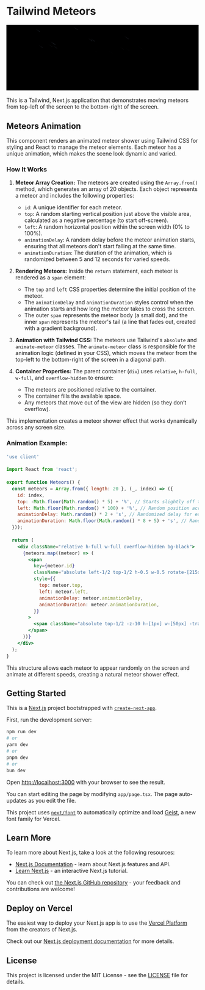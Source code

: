 # Tailwind Meteors
![preview](./assets/preview.png)

This is a Tailwind, Next.js application that demonstrates moving meteors from top-left of the screen to the bottom-right of the screen.

## Meteors Animation

This component renders an animated meteor shower using Tailwind CSS for styling and React to manage the meteor elements. Each meteor has a unique animation, which makes the scene look dynamic and varied.

### How It Works

1. **Meteor Array Creation:**
   The meteors are created using the `Array.from()` method, which generates an array of 20 objects. Each object represents a meteor and includes the following properties:
   - `id`: A unique identifier for each meteor.
   - `top`: A random starting vertical position just above the visible area, calculated as a negative percentage (to start off-screen).
   - `left`: A random horizontal position within the screen width (0% to 100%).
   - `animationDelay`: A random delay before the meteor animation starts, ensuring that all meteors don't start falling at the same time.
   - `animationDuration`: The duration of the animation, which is randomized between 5 and 12 seconds for varied speeds.

2. **Rendering Meteors:**
   Inside the `return` statement, each meteor is rendered as a `span` element:
   - The `top` and `left` CSS properties determine the initial position of the meteor.
   - The `animationDelay` and `animationDuration` styles control when the animation starts and how long the meteor takes to cross the screen.
   - The outer `span` represents the meteor body (a small dot), and the inner `span` represents the meteor's tail (a line that fades out, created with a gradient background).

3. **Animation with Tailwind CSS:**
   The meteors use Tailwind's `absolute` and `animate-meteor` classes. The `animate-meteor` class is responsible for the animation logic (defined in your CSS), which moves the meteor from the top-left to the bottom-right of the screen in a diagonal path.

4. **Container Properties:**
   The parent container (`div`) uses `relative`, `h-full`, `w-full`, and `overflow-hidden` to ensure:
   - The meteors are positioned relative to the container.
   - The container fills the available space.
   - Any meteors that move out of the view are hidden (so they don’t overflow).

This implementation creates a meteor shower effect that works dynamically across any screen size.

### Animation Example:

```jsx
'use client'

import React from 'react';

export function Meteors() {
  const meteors = Array.from({ length: 20 }, (_, index) => ({
    id: index,
    top: -Math.floor(Math.random() * 5) + '%', // Starts slightly off the top of the screen
    left: Math.floor(Math.random() * 100) + '%', // Random position across the screen width
    animationDelay: Math.random() * 2 + 's', // Randomized delay for each meteor
    animationDuration: Math.floor(Math.random() * 8 + 5) + 's', // Random duration for varied speeds
  }));

  return (
    <div className="relative h-full w-full overflow-hidden bg-black">
      {meteors.map((meteor) => (
        <span
          key={meteor.id}
          className="absolute left-1/2 top-1/2 h-0.5 w-0.5 rotate-[215deg] animate-meteor rounded-full bg-slate-500 shadow-[0_0_0_1px_#ffffff10]"
          style={{
            top: meteor.top,
            left: meteor.left,
            animationDelay: meteor.animationDelay,
            animationDuration: meteor.animationDuration,
          }}
        >
          <span className="absolute top-1/2 -z-10 h-[1px] w-[50px] -translate-y-1/2 bg-gradient-to-r from-slate-500 to-transparent"></span>
        </span>
      ))}
    </div>
  );
}
```

This structure allows each meteor to appear randomly on the screen and animate at different speeds, creating a natural meteor shower effect.

## Getting Started

This is a [Next.js](https://nextjs.org) project bootstrapped with [`create-next-app`](https://nextjs.org/docs/app/api-reference/cli/create-next-app).

First, run the development server:

```bash
npm run dev
# or
yarn dev
# or
pnpm dev
# or
bun dev
```

Open [http://localhost:3000](http://localhost:3000) with your browser to see the result.

You can start editing the page by modifying `app/page.tsx`. The page auto-updates as you edit the file.

This project uses [`next/font`](https://nextjs.org/docs/app/building-your-application/optimizing/fonts) to automatically optimize and load [Geist](https://vercel.com/font), a new font family for Vercel.

## Learn More

To learn more about Next.js, take a look at the following resources:

- [Next.js Documentation](https://nextjs.org/docs) - learn about Next.js features and API.
- [Learn Next.js](https://nextjs.org/learn) - an interactive Next.js tutorial.

You can check out [the Next.js GitHub repository](https://github.com/vercel/next.js) - your feedback and contributions are welcome!

## Deploy on Vercel

The easiest way to deploy your Next.js app is to use the [Vercel Platform](https://vercel.com/new?utm_medium=default-template&filter=next.js&utm_source=create-next-app&utm_campaign=create-next-app-readme) from the creators of Next.js.

Check out our [Next.js deployment documentation](https://nextjs.org/docs/app/building-your-application/deploying) for more details.

## License

This project is licensed under the MIT License - see the [LICENSE](LICENSE) file for details.
